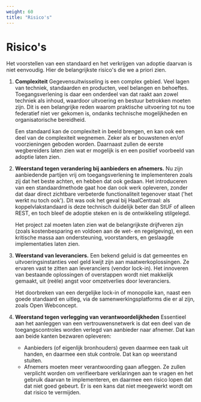 ```yaml
---
weight: 60
title: "Risico's"
---
```


# Risico's

Het voorstellen van een standaard en het verkrijgen van adoptie daarvan is niet eenvoudig. Hier de belangrijkste
risico's die we a priori zien.

1. **Complexiteit**
Gegevensuitwisseling is een complex gebied. Veel lagen van techniek, standaarden en producten, veel belangen en behoeftes.
Toegangsverlening is daar een onderdeel van dat raakt aan zowel techniek als inhoud, waardoor uitvoering en bestuur
betrokken moeten zijn. Dit is een belangrijke reden waarom praktische uitvoering tot nu toe federatief niet ver gekomen is,
ondanks technische mogelijkheden en organisatorische bereidheid.

    Een standaard kan de complexiteit in beeld brengen, en kan ook een deel van de complexiteit wegnemen. Zeker als er 
bouwstenen en/of voorzieningen geboden worden. Daarnaast zullen de eerste wegbereiders laten zien wat er mogelijk is
en een positief voorbeeld van adoptie laten zien.

2. **Weerstand tegen verandering bij aanbieders en afnemers.**
Nu zijn aanbiedende partijen vrij om toegangsverlening te implementeren zoals zij dat het beste achten, en hebben dat ook gedaan.
Het introduceren van een standaardmethode gaat hoe dan ook werk opleveren, zonder dat daar direct zichtbare verbeterde 
functionaliteit tegenover staat ('het werkt nu toch ook'). Dit was ook het geval bij HaalCentraal: als koppelvlakstandaard 
is deze technisch duidelijk beter dan StUF of alleen REST, en toch bleef de adoptie steken en is de ontwikkeling stilgelegd.

    Het project zal moeten laten zien wat de belangrijkste drijfveren zijn (zoals kostenbesparing en voldoen aan de wet- en regelgeving),
en een kritische massa aan ondersteuning, voorstanders, en geslaagde implementaties laten zien.

3. **Weerstand van leveranciers.**
Een bekend geluid is dat gemeentes en uitvoeringsinstanties veel geld kwijt zijn aan maatwerkoplossingen. Ze ervaren vast te zitten 
aan leveranciers (vendor lock-in). Het innoveren van bestaande oplossingen of overstappen wordt niet makkelijk gemaakt,
uit (reële) angst voor omzetverlies door leveranciers.

   Het doorbreken van een dergelijke lock-in of monopolie kan, naast een goede standaard en uitleg, via de samenwerkingsplatforms die er
al zijn, zoals Open Webconcept.

4. **Weerstand tegen verlegging van verantwoordelijkheden**
Essentieel aan het aanleggen van een vertrouwensnetwerk is dat een deel van de toegangscontroles
worden verlegd van aanbieder naar afnemer. Dat kan aan beide kanten bezwaren opleveren:

   - Aanbieders (of eigenlijk bronhouders) geven daarmee een taak uit handen, en daarmee een stuk controle. Dat kan op weerstand stuiten.
   - Afnemers moeten meer verantwoording gaan afleggen. Ze zullen verplicht worden om verifieerbare verklaringen aan te vragen
  en het gebruik daarvan te implementeren, en daarmee een risico lopen dat dat niet goed gebeurt. Er is een kans dat niet meegewerkt
  wordt om dat risico te vermijden.

